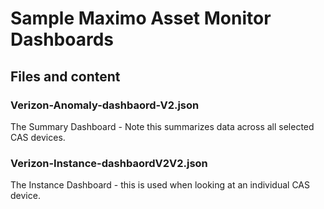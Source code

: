 # Sample Maximo Asset Monitor Dashboards

## Files and content

### Verizon-Anomaly-dashbaord-V2.json
The Summary Dashboard - Note this summarizes data across all selected CAS devices.

### Verizon-Instance-dashbaordV2V2.json
The Instance Dashboard - this is used when looking at an individual CAS device.
